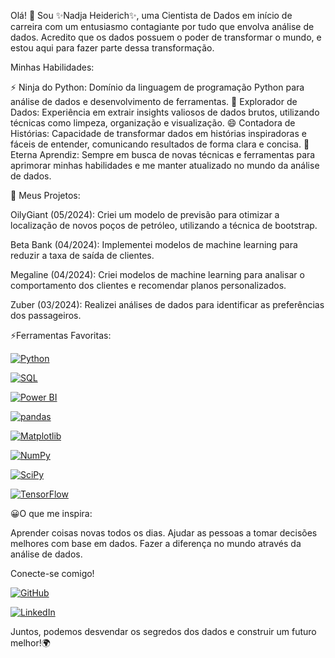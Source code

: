 Olá! 👋 Sou ✨Nadja Heiderich✨, uma Cientista de Dados em início de carreira com um entusiasmo contagiante por tudo que envolva análise de dados. Acredito que os dados possuem o poder de transformar o mundo, e estou aqui para fazer parte dessa transformação.

Minhas Habilidades:

⚡ Ninja do Python: Domínio da linguagem de programação Python para análise de dados e desenvolvimento de ferramentas.
🔭 Explorador de Dados: Experiência em extrair insights valiosos de dados brutos, utilizando técnicas como limpeza, organização e visualização.
😄 Contadora de Histórias: Capacidade de transformar dados em histórias inspiradoras e fáceis de entender, comunicando resultados de forma clara e concisa.
🤔 Eterna Aprendiz: Sempre em busca de novas técnicas e ferramentas para aprimorar minhas habilidades e me manter atualizado no mundo da análise de dados.

🌱 Meus Projetos:

OilyGiant (05/2024): Criei um modelo de previsão para otimizar a localização de novos poços de petróleo, utilizando a técnica de bootstrap.

Beta Bank (04/2024): Implementei modelos de machine learning para reduzir a taxa de saída de clientes.

Megaline (04/2024): Criei modelos de machine learning para analisar o comportamento dos clientes e recomendar planos personalizados.

Zuber (03/2024): Realizei análises de dados para identificar as preferências dos passageiros.

⚡Ferramentas Favoritas:

[![Python](https://img.shields.io/badge/python-3.x-brightgreen)](https://www.python.org/)

[![SQL](https://img.shields.io/badge/SQL-Database-blue)](https://www.w3schools.com/sql/)

[![Power BI](https://img.shields.io/badge/Power%20BI-Business%20Intelligence-yellow)](https://powerbi.microsoft.com/)

[![pandas](https://img.shields.io/badge/pandas-data%20analysis-orange)](https://pandas.pydata.org/)

[![Matplotlib](https://img.shields.io/badge/Matplotlib-visualization-purple)](https://matplotlib.org/)

[![NumPy](https://img.shields.io/badge/NumPy-scientific%20computing-lightblue)](https://numpy.org/)

[![SciPy](https://img.shields.io/badge/SciPy-scientific%20computing-green)](https://scipy.org/)

[![TensorFlow](https://img.shields.io/badge/TensorFlow-machine%20learning-red)](https://www.tensorflow.org/)

😀O que me inspira:

Aprender coisas novas todos os dias.
Ajudar as pessoas a tomar decisões melhores com base em dados.
Fazer a diferença no mundo através da análise de dados.

Conecte-se comigo!


[![GitHub](https://img.shields.io/badge/GitHub-Nadja_Heiderich-blue?style=flat-square)](https://github.com/nadjaheid)

[![LinkedIn](https://img.shields.io/badge/LinkedIn-Nadja_Heiderich-blue)](https://www.linkedin.com/in/nadja-heiderich)


Juntos, podemos desvendar os segredos dos dados e construir um futuro melhor!🌍
